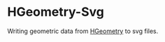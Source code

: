 HGeometry-Svg
=============

Writing geometric data from
[HGeometry](https://hackage.haskell.org/package/hgeometry) to svg
files.
